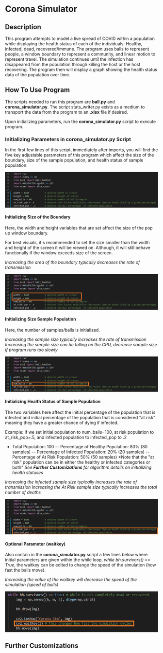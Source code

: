 # Corona Simulator

## Description
This program attempts to model a live spread of COVID within a population while displaying the health status of each of the individuals: Healthy, infected, dead, recovered/immune. The program uses balls to represent people, a window boundary to represent a community, and linear motion to represent travel. The simulation continues until the infection has disappeared from the population through killing the host or the host recovering. The program then will display a graph showing the health status data of the population over time.


## How To Use Program
The scripts needed to run this program are **ball.py** and **corona_simulator.py**. The script stats_writer.py exists as a medium to transport the data from the program to an **.xlsx** file if desired. 

Upon initializing parameters, run the **corona_simulator.py** script to execute program.

### Initializing Parameters in **corona_simulator.py** Script
In the first few lines of this script, immediately after imports, you will find the five key adjustable parameters of this program which affect the size of the boundary, size of the sample population, and health status of sample population. 

![Parameter Variables](images\parameters.png)

#### Initializing Size of the Boundary
Here, the width and height variables that are set affect the size of the pop up window boundary. 

For best visuals, it's recommended to set the size smaller than the width and height of the screen it will be viewed on. 
Although, it will still behave functionally if the window exceeds size of the screen.

*Increasing the area of the boundary typically decreases the rate of transmission*

![Boundary Parameter Variables](images\parameters_window.png)

#### Initializing Size Sample Population
Here, the number of samples/balls is initialized. 

*Increasing the sample size typically increases the rate of transmission*
*Increasing the sample size can be tolling on the CPU, decrease sample size if program runs too slowly*

![Number of Balls Parameter Variable](images\parameters_num_balls.png)

#### Initializing Health Status of Sample Population
The two variables here affect the initial percentage of the population that is infected and initial percentage of the population that
is considered "at risk" meaning they have a greater chance of dying if infected.

Example: 
If we set initial population to num_balls=100, at risk population to at_risk_pop=.5, and infected population to infected_pop to .2
- Total Population: 100
-- Percentage of Healthy Population:    80% (80 samples)
-- Percentage of Infected Population:   20% (20 samples)
-- Percentage of At Risk Population:    50% (50 samples)
*Note that the "at risk" population can be in either the healthy or infected categories or both"
*See **Further Customizations** for algorithm details on initializing health statuses*

*Increasing the infected sample size typically increases the rate of transmission*
*Increasing the At Risk sample size typically increases the total number of deaths*

![Health Status Parameter Variables](images\parameters_health_status.png)

#### Optional Parameter (waitkey)
Also contain in the **corona_simulator.py** script a few lines below where initial parameters are given within the while loop,
*while bh.survivors() == True*, the waitkey can be edited to change the speed of the simulation (how fast the balls move).

*Increasing the value of the waitkey will decrease the speed of the simulation (speed of balls)*

![Waitkey Parameter](images\parameters_waitkey.png)

## Further Customizations
